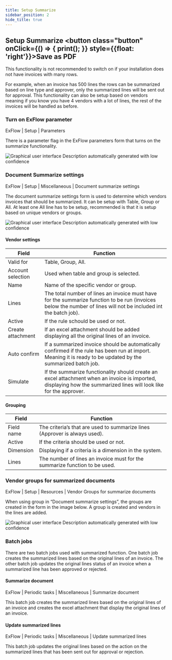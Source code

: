 ```yaml
---
title: Setup Summarize
sidebar_position: 2
hide_title: true
---
```

## Setup Summarize <button class="button" onClick={() => { print(); }} style={{float: 'right'}}>Save as PDF</button>

This functionality is not recommended to switch on if your installation does not have invoices with many rows. 

For example, when an invoice has 500 lines the rows can be summarized based on line type and approver, only the summarized lines will be sent out for approval. This functionality can also be setup based on vendors meaning if you know you have 4 vendors with a lot of lines, the rest of the invoices will be handled as before.

### Turn on ExFlow parameter
ExFlow \| Setup \| Parameters

There is a parameter flag in the ExFlow parameters form that turns on the summarize functionality.

![Graphical user interface Description automatically generated with low confidence](@site/static/img/media/image208.png)


### Document Summarize settings
ExFlow \| Setup \| Miscellaneous \| Document summarize settings

The document summarize settings form is used to determine which vendors invoices that should be summarized. It can be setup with Table, Group or All. At least one All line has to be setup, recommended is that it is setup based on unique vendors or groups.

![Graphical user interface Description automatically generated with low confidence](@site/static/img/media/image209.png)

#### Vendor settings
| Field | Function |
| ---- | ---- |
Valid for |  Table, Group, All. |
| Account selection | Used when table and group is selected.| 
| Name | Name of the specific vendor or group. |
| Lines | The total number of lines an invoice must have for the summarize function to be run (invoices below the number of lines will not be included int the batch job). |
| Active | If the rule schould be used or not. |
| Create attachment |If an excel attachment should be added displaying all the original lines of an invoice. | 
| Auto confirm | If a summarized invoice should be automatically confirmed if the rule has been run at import. Meaning it is ready to be updated by the summarized batch job.| 
| Simulate | If the summarize functionality should create an excel attachment when an invoice is imported, displaying how the summarized lines will look like for the approver.|

#### Grouping
| Field | Function |
| ---- | ---- |
| Field name | The criteria’s that are used to summarize lines (Approver is always used).| 
| Active | If the criteria should be used or not.|
| Dimension | Displaying if a criteria is a dimension in the system.|
| Lines | The number of lines an invoice must for the summarize function to be used.|

### Vendor groups for summarized documents
ExFlow \| Setup \| Resources \| Vendor Groups for summarize documents

When using group in “Document summarize settings”, the groups are created in the form in the image below. A group is created and vendors in the lines are added.

![Graphical user interface Description automatically generated with low confidence](@site/static/img/media/image210.png)

### Batch jobs
There are two batch jobs used with summarized function. One batch job creates the summarized lines based on the original lines of an invoice. The other batch job updates the original lines status of an invoice when a summarized line has been approved or rejected.

#### Summarize document
ExFlow \| Periodic tasks \| Miscellaneous \| Summarize document

This batch job creates the summarized lines based on the original lines of an invoice and creates the excel attachment that display the original lines of an invoice.

#### Update summarized lines
ExFlow \| Periodic tasks \| Miscellaneous \| Update summarized lines

This batch job updates the original lines based on the action on the summarized lines that has been sent out for approval or rejection.  